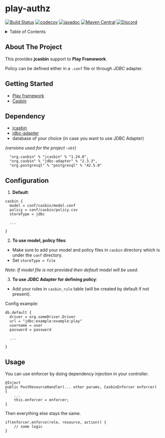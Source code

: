 # play-authz

[![Build Status](https://github.com/jcasbin/play-authz/workflows/build/badge.svg)](https://github.com/jcasbin/dynamodb-adapter/actions)
[![codecov](https://codecov.io/gh/jcasbin/play-authz/branch/master/graph/badge.svg?token=X55G2tju5I)](https://codecov.io/gh/jcasbin/play-authz)
[![javadoc](https://javadoc.io/badge2/org.casbin/play-authz/javadoc.svg)](https://javadoc.io/doc/org.casbin/play-authz)
[![Maven Central](https://img.shields.io/maven-central/v/org.casbin/play-authz.svg)](https://mvnrepository.com/artifact/org.casbin/play-authz/latest)
[![Discord](https://img.shields.io/discord/1022748306096537660?logo=discord&label=discord&color=5865F2)](https://discord.gg/S5UjpzGZjN)

<a name="readme-top"></a>
<!-- TABLE OF CONTENTS -->
<details>
  <summary>Table of Contents</summary>
  <ol>
    <li>
      <a href="#about-the-project">About The Project</a>
    </li>
    <li>
      <a href="#getting-started">Getting Started</a>
      <ul>
        <li><a href="#Dependency">Dependency</a></li>
        <li><a href="#Configuration">Configuration</a></li>
      </ul>
    </li>
    <li><a href="#usage">Usage</a></li>
  </ol>
</details>


<!-- ABOUT THE PROJECT -->
## About The Project

This provides **jcasbin** support to __Play Framework__. 

Policy can be defined either in a `.conf` file or through _JDBC_ adapter.

## Getting Started
* [Play framework](https://www.playframework.com/getting-started)
* [Casbin](https://casbin.org/docs/category/the-basics/)

## Dependency 
* [jcasbin](https://mvnrepository.com/artifact/org.casbin/jcasbin)
* [jdbc-adapter](https://mvnrepository.com/artifact/org.casbin/jdbc-adapter)
* database of your choice (in case you want to use JDBC Adapter)

_(versions used for the project -`sbt`)_
```
  "org.casbin" % "jcasbin" % "1.24.0",
  "org.casbin" % "jdbc-adapter" % "2.3.3",
  "org.postgresql" % "postgresql" % "42.5.0"

```

## Configuration
1) __Default__:
```
casbin {
  model = conf/casbin/model.conf
  policy = conf/casbin/policy.csv
  storeType = jdbc
  
  ...
  
}
```
2) __To use model, policy files__:
* Make sure to add your model and policy files in `casbin` directory which is under the `conf` directory.
* Set `storeType = file`

_Note: If model file is not provided then default model will be used_.

3) __To use JDBC Adapter for defining policy__:
* Add your rules in `casbin_rule` table (will be created by default if not present).

Config example:
```
db.default {
  driver = org.someDriver.Driver
  url = "jdbc:example:example:play"
  username = user
  password = password
  
  ...
  
}
```

## Usage

You can use enforcer by doing dependency injection in your controller.

```
@Inject
public PostResourceHandler(... other params, CasbinEnforcer enforcer) {
    ...
    this.enforcer = enforcer;
}
```

Then everything else stays the same.

```
if(enforcer.enforce(role, resource, action)) {
    // some logic
}
```


